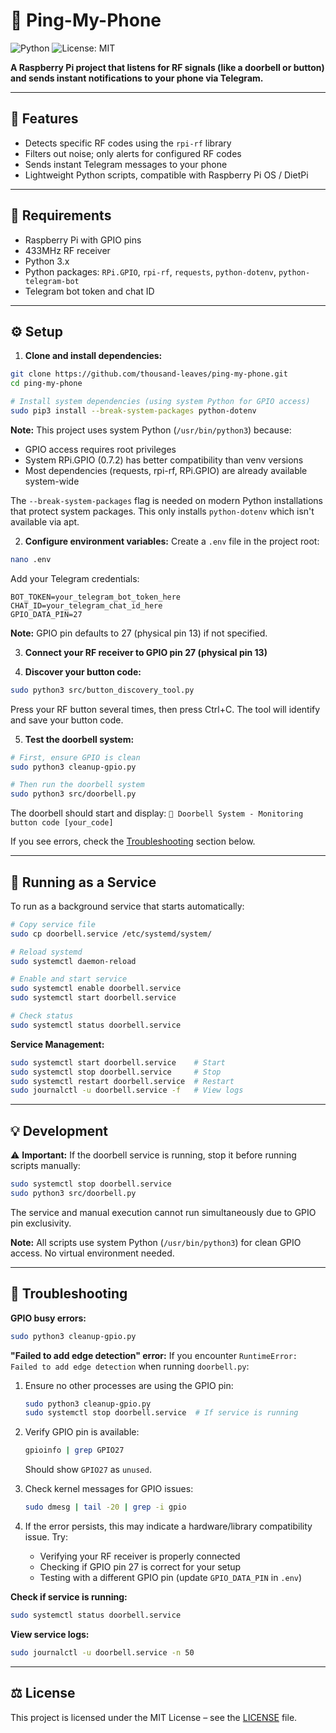 # 📳 Ping-My-Phone

![Python](https://img.shields.io/badge/python-3.11-blue)
![License: MIT](https://img.shields.io/badge/License-MIT-yellow.svg)

**A Raspberry Pi project that listens for RF signals (like a doorbell or button) and sends instant notifications to your phone via Telegram.**

---

## 🚀 Features

* Detects specific RF codes using the `rpi-rf` library
* Filters out noise; only alerts for configured RF codes
* Sends instant Telegram messages to your phone
* Lightweight Python scripts, compatible with Raspberry Pi OS / DietPi

---

## 🧰 Requirements

* Raspberry Pi with GPIO pins
* 433MHz RF receiver
* Python 3.x
* Python packages: `RPi.GPIO`, `rpi-rf`, `requests`, `python-dotenv`, `python-telegram-bot`
* Telegram bot token and chat ID

---

## ⚙️ Setup

1. **Clone and install dependencies:**
```bash
git clone https://github.com/thousand-leaves/ping-my-phone.git
cd ping-my-phone

# Install system dependencies (using system Python for GPIO access)
sudo pip3 install --break-system-packages python-dotenv
```

**Note:** This project uses system Python (`/usr/bin/python3`) because:
- GPIO access requires root privileges
- System RPi.GPIO (0.7.2) has better compatibility than venv versions
- Most dependencies (requests, rpi-rf, RPi.GPIO) are already available system-wide

The `--break-system-packages` flag is needed on modern Python installations that protect system packages. This only installs `python-dotenv` which isn't available via apt.

2. **Configure environment variables:**
Create a `.env` file in the project root:
```bash
nano .env
```

Add your Telegram credentials:
```env
BOT_TOKEN=your_telegram_bot_token_here
CHAT_ID=your_telegram_chat_id_here
GPIO_DATA_PIN=27
```

**Note:** GPIO pin defaults to 27 (physical pin 13) if not specified.

3. **Connect your RF receiver to GPIO pin 27 (physical pin 13)**

4. **Discover your button code:**
```bash
sudo python3 src/button_discovery_tool.py
```
Press your RF button several times, then press Ctrl+C. The tool will identify and save your button code.

5. **Test the doorbell system:**
```bash
# First, ensure GPIO is clean
sudo python3 cleanup-gpio.py

# Then run the doorbell system
sudo python3 src/doorbell.py
```

The doorbell should start and display: `🔔 Doorbell System - Monitoring button code [your_code]`

If you see errors, check the [Troubleshooting](#-troubleshooting) section below.

---

## 🔧 Running as a Service

To run as a background service that starts automatically:

```bash
# Copy service file
sudo cp doorbell.service /etc/systemd/system/

# Reload systemd
sudo systemctl daemon-reload

# Enable and start service
sudo systemctl enable doorbell.service
sudo systemctl start doorbell.service

# Check status
sudo systemctl status doorbell.service
```

**Service Management:**
```bash
sudo systemctl start doorbell.service    # Start
sudo systemctl stop doorbell.service     # Stop
sudo systemctl restart doorbell.service  # Restart
sudo journalctl -u doorbell.service -f   # View logs
```

---

## 💡 Development

⚠️ **Important:** If the doorbell service is running, stop it before running scripts manually:

```bash
sudo systemctl stop doorbell.service
sudo python3 src/doorbell.py
```

The service and manual execution cannot run simultaneously due to GPIO pin exclusivity.

**Note:** All scripts use system Python (`/usr/bin/python3`) for clean GPIO access. No virtual environment needed.

---

## 🔧 Troubleshooting

**GPIO busy errors:**
```bash
sudo python3 cleanup-gpio.py
```

**"Failed to add edge detection" error:**
If you encounter `RuntimeError: Failed to add edge detection` when running `doorbell.py`:

1. Ensure no other processes are using the GPIO pin:
   ```bash
   sudo python3 cleanup-gpio.py
   sudo systemctl stop doorbell.service  # If service is running
   ```

2. Verify GPIO pin is available:
   ```bash
   gpioinfo | grep GPIO27
   ```
   Should show `GPIO27` as `unused`.

3. Check kernel messages for GPIO issues:
   ```bash
   sudo dmesg | tail -20 | grep -i gpio
   ```

4. If the error persists, this may indicate a hardware/library compatibility issue. Try:
   - Verifying your RF receiver is properly connected
   - Checking if GPIO pin 27 is correct for your setup
   - Testing with a different GPIO pin (update `GPIO_DATA_PIN` in `.env`)

**Check if service is running:**
```bash
sudo systemctl status doorbell.service
```

**View service logs:**
```bash
sudo journalctl -u doorbell.service -n 50
```

---

## ⚖️ License

This project is licensed under the MIT License – see the [LICENSE](LICENSE) file.
